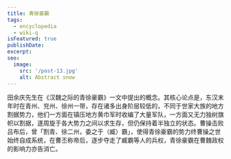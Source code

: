 ```yaml
---
title: 青徐豪霸
tags:
  - encyclopedia
  - wiki-q
isFeatured: true
publishDate: 
excerpt: 
seo:
  image:
    src: '/post-13.jpg'
    alt: Abstract snow
---
```


田余庆先生在《汉魏之际的青徐豪霸》一文中提出的概念。其核心论点是，东汉末年时在青州、兖州、徐州一带，存在诸多出身阶层较低的，不同于世家大族的地方割据势力，他们一方面在镇压地方黄巾军时收编了大量军队，一方面又无力独树旗帜以割据，遂周旋于各大势力之间以求生存，但仍保持着半独立的状态。曹操击败吕布后，曾「割青、徐二州，委之于（臧）霸」，使得青徐豪霸的势力终曹操之世始终自成系统，在曹丕称帝后，逐步夺走了臧霸等人的兵权，青徐豪霸在曹魏政权的影响力亦告消亡。
